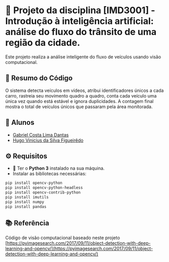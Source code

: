 # 🤖 Projeto da disciplina [IMD3001] - Introdução à inteligência artificial: análise do fluxo do trânsito de uma região da cidade.

Este projeto realiza a análise inteligente do fluxo de veículos usando visão computacional.

## 📝 Resumo do Código

O sistema detecta veículos em vídeos, atribui identificadores únicos a cada carro, rastreia seu movimento quadro a quadro, conta cada veículo uma única vez quando está estável e ignora duplicidades. A contagem final mostra o total de veículos únicos que passaram pela área monitorada.

## 👷 Alunos

* [Gabriel Costa Lima Dantas](https://github.com/Gcld)
* [Hugo Vinicius da Silva Figueirêdo](https://github.com/HugoViniciusSF)

## ⚙️ Requisitos

* 🐍 Ter o **Python 3** instalado na sua máquina.
* Instalar as bibliotecas necessárias:

```bash
pip install opencv-python
pip install opencv-python-headless
pip install opencv-contrib-python
pip install imutils
pip install numpy
pip install pandas
```

## 📚 Referência

Código de visão computacional baseado neste projeto
[https://pyimagesearch.com/2017/09/11/object-detection-with-deep-learning-and-opencv/](https://pyimagesearch.com/2017/09/11/object-detection-with-deep-learning-and-opencv/)
